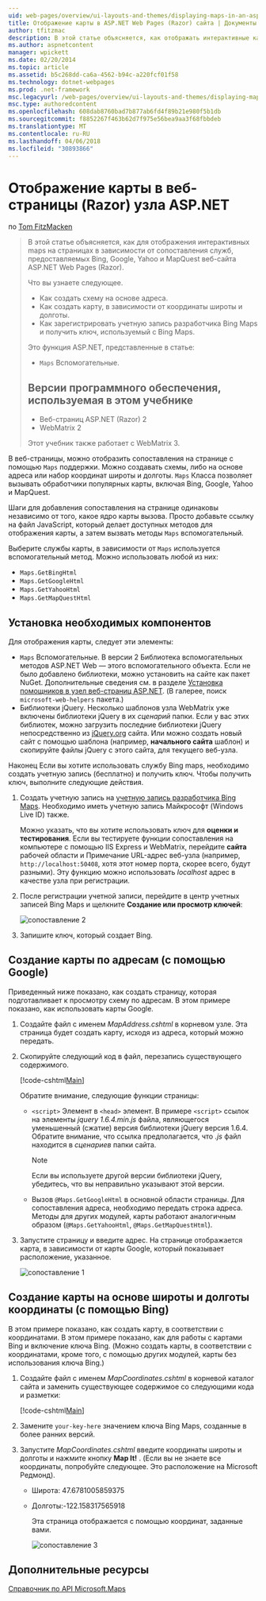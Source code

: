 ```yaml
---
uid: web-pages/overview/ui-layouts-and-themes/displaying-maps-in-an-aspnet-web-pages-site
title: Отображение карты в ASP.NET Web Pages (Razor) сайта | Документы Microsoft
author: tfitzmac
description: В этой статье объясняется, как отображать интерактивные карты на страницах в зависимости от служб, предоставляемых Bing, Google, Ma сопоставление веб-сайта ASP.NET Web Pages (Razor)...
ms.author: aspnetcontent
manager: wpickett
ms.date: 02/20/2014
ms.topic: article
ms.assetid: b5c268dd-ca6a-4562-b94c-a220fcf01f58
ms.technology: dotnet-webpages
ms.prod: .net-framework
msc.legacyurl: /web-pages/overview/ui-layouts-and-themes/displaying-maps-in-an-aspnet-web-pages-site
msc.type: authoredcontent
ms.openlocfilehash: 608dab8760bad7b877ab6fd4f89b21e980f5b1db
ms.sourcegitcommit: f8852267f463b62d7f975e56bea9aa3f68fbbdeb
ms.translationtype: MT
ms.contentlocale: ru-RU
ms.lasthandoff: 04/06/2018
ms.locfileid: "30893866"
---
```

<a name="displaying-maps-in-an-aspnet-web-pages-razor-site"></a>Отображение карты в веб-страницы (Razor) узла ASP.NET
====================
по [Tom FitzMacken](https://github.com/tfitzmac)

> В этой статье объясняется, как для отображения интерактивных maps на страницах в зависимости от сопоставления служб, предоставляемых Bing, Google, Yahoo и MapQuest веб-сайта ASP.NET Web Pages (Razor).
> 
> Что вы узнаете следующее.
> 
> - Как создать схему на основе адреса.
> - Как создать карту, в зависимости от координаты широты и долготы.
> - Как зарегистрировать учетную запись разработчика Bing Maps и получить ключ, используемый с Bing Maps.
> 
> Это функция ASP.NET, представленные в статье:
> 
> - `Maps` Вспомогательные.
>   
> 
> ## <a name="software-versions-used-in-the-tutorial"></a>Версии программного обеспечения, используемая в этом учебнике
> 
> 
> - Веб-страниц ASP.NET (Razor) 2
> - WebMatrix 2
>   
> 
> Этот учебник также работает с WebMatrix 3.


В веб-страницы, можно отобразить сопоставления на странице с помощью `Maps` поддержки. Можно создавать схемы, либо на основе адреса или набор координат широты и долготы. `Maps` Класса позволяет вызывать обработчики популярных карты, включая Bing, Google, Yahoo и MapQuest.

Шаги для добавления сопоставления на странице одинаковы независимо от того, какое ядро карты вызова. Просто добавьте ссылку на файл JavaScript, который делает доступных методов для отображения карты, а затем вызвать методы `Maps` вспомогательный.

Выберите службы карты, в зависимости от `Maps` используется вспомогательный метод. Можно использовать любой из них:

- `Maps.GetBingHtml`
- `Maps.GetGoogleHtml`
- `Maps.GetYahooHtml`
- `Maps.GetMapQuestHtml`

## <a name="installing-the-pieces-you-need"></a>Установка необходимых компонентов

Для отображения карты, следует эти элементы:

- `Maps` Вспомогательные. В версии 2 Библиотека вспомогательных методов ASP.NET Web — этого вспомогательного объекта. Если не было добавлено библиотеки, можно установить на сайте как пакет NuGet. Дополнительные сведения см. в разделе [Установка помощников в узел веб-страниц ASP.NET](https://go.microsoft.com/fwlink/?LinkId=252372). (В галерее, поиск `microsoft-web-helpers` пакета.)
- Библиотеки jQuery. Несколько шаблонов узла WebMatrix уже включены библиотеки jQuery в их *сценарий* папки. Если у вас этих библиотек, можно загрузить последние библиотеки jQuery непосредственно из [jQuery.org](http://jQuery.org) сайта. Или можно создать новый сайт с помощью шаблона (например, **начального сайта** шаблон) и скопируйте файлы jQuery с этого сайта, для текущего веб-узла.

Наконец Если вы хотите использовать службу Bing maps, необходимо создать учетную запись (бесплатно) и получить ключ. Чтобы получить ключ, выполните следующие действия.

1. Создать учетную запись на [учетную запись разработчика Bing Maps](https://www.microsoft.com/maps/developers/web.aspx). Необходимо иметь учетную запись Майкрософт (Windows Live ID) также.

    Можно указать, что вы хотите использовать ключ для **оценки и тестирования**. Если вы тестируете функции сопоставления на компьютере с помощью IIS Express и WebMatrix, перейдите **сайта** рабочей области и Примечание URL-адрес веб-узла (например, `http://localhost:50408`, хотя этот номер порта, скорее всего, будут разными). Эту функцию можно использовать *localhost* адрес в качестве узла при регистрации.
2. После регистрации учетной записи, перейдите в центр учетных записей Bing Maps и щелкните **Создание или просмотр ключей**:

    ![сопоставление 2](displaying-maps-in-an-aspnet-web-pages-site/_static/image1.png)
3. Запишите ключ, который создает Bing.

## <a name="creating-a-map-based-on-an-address-using-google"></a>Создание карты по адресам (с помощью Google)

Приведенный ниже показано, как создать страницу, которая подготавливает к просмотру схему по адресам. В этом примере показано, как использовать карты Google.

1. Создайте файл с именем *MapAddress.cshtml* в корневом узле. Эта страница будет создать карту, исходя из адреса, который можно передать.
2. Скопируйте следующий код в файл, перезапись существующего содержимого.

    [!code-cshtml[Main](displaying-maps-in-an-aspnet-web-pages-site/samples/sample1.cshtml)]

    Обратите внимание, следующие функции страницы:

    - `<script>` Элемент в `<head>` элемент. В примере `<script>` ссылок на элементы *jquery 1.6.4.min.js* файла, являющегося уменьшенный (сжатие) версия библиотеки jQuery версия 1.6.4. Обратите внимание, что ссылка предполагается, что *.js* файл находится в *сценариев* папки сайта. 

        > [!NOTE]
        > Если вы используете другой версии библиотеки jQuery, убедитесь, что вы неправильно указывают этой версии.
    - Вызов `@Maps.GetGoogleHtml` в основной области страницы. Для сопоставления адреса, необходимо передать строка адреса. Методы для других модулей, карты работают аналогичным образом (`@Maps.GetYahooHtml`, `@Maps.GetMapQuestHtml`).
3. Запустите страницу и введите адрес. На странице отображается карта, в зависимости от карты Google, который показывает расположение, указанное.

     ![сопоставление 1](displaying-maps-in-an-aspnet-web-pages-site/_static/image2.png)

## <a name="creating-a-map-based-on-latitude-and-longitude-coordinates-using-bing"></a>Создание карты на основе широты и долготы координаты (с помощью Bing)

В этом примере показано, как создать карту, в соответствии с координатами. В этом примере показано, как для работы с картами Bing и включение ключа Bing. (Можно создать карты, в соответствии с координатами, кроме того, с помощью других модулей, карты без использования ключа Bing.)

1. Создайте файл с именем *MapCoordinates.cshtml* в корневой каталог сайта и заменить существующее содержимое со следующими кода и разметки:

    [!code-cshtml[Main](displaying-maps-in-an-aspnet-web-pages-site/samples/sample2.cshtml)]
2. Замените `your-key-here` значением ключа Bing Maps, созданные в более ранних версий.
3. Запустите *MapCoordinates.cshtml* введите координаты широты и долготы и нажмите кнопку **Map It!** . (Если вы не знаете все координаты, попробуйте следующее. Это расположение на Microsoft Редмонд).

   - Широта: 47.6781005859375
   - Долготы:-122.158317565918

     Эта страница отображается с помощью координат, заданные вами.

     ![сопоставление 3](displaying-maps-in-an-aspnet-web-pages-site/_static/image3.png)

<a id="Additional_Resources"></a>
## <a name="additional-resources"></a>Дополнительные ресурсы


[Справочник по API Microsoft.Maps](https://msdn.microsoft.com/library/gg427611.aspx)
